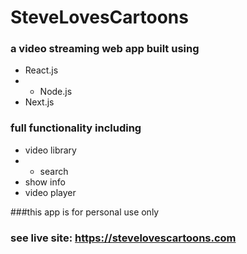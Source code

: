 # SteveLovesCartoons
### a video streaming web app built using
* React.js
* * Node.js
* Next.js

### full functionality including
* video library
* * search
* show info
* video player

###this app is for personal use only

### see live site: https://stevelovescartoons.com
